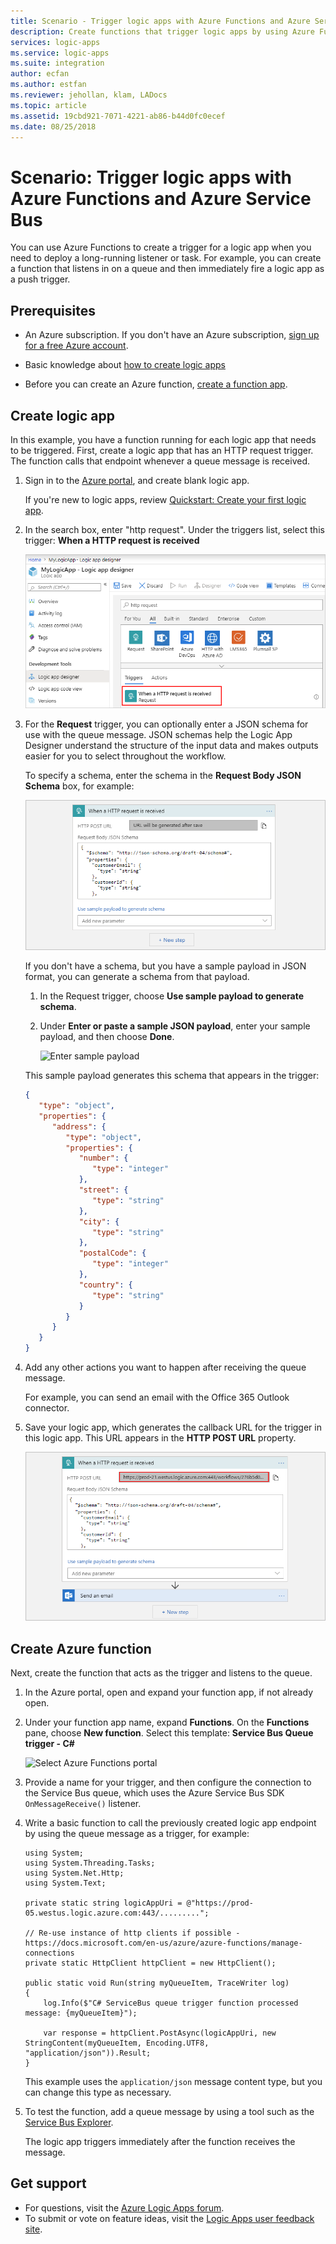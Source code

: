 ```yaml
---
title: Scenario - Trigger logic apps with Azure Functions and Azure Service Bus | Microsoft Docs
description: Create functions that trigger logic apps by using Azure Functions and Azure Service Bus
services: logic-apps
ms.service: logic-apps
ms.suite: integration
author: ecfan
ms.author: estfan
ms.reviewer: jehollan, klam, LADocs
ms.topic: article
ms.assetid: 19cbd921-7071-4221-ab86-b44d0fc0ecef
ms.date: 08/25/2018
---
```


# Scenario: Trigger logic apps with Azure Functions and Azure Service Bus

You can use Azure Functions to create a trigger for a logic app 
when you need to deploy a long-running listener or task. For example, 
you can create a function that listens in on a queue and then 
immediately fire a logic app as a push trigger.

## Prerequisites

* An Azure subscription. If you don't have an Azure subscription, 
<a href="https://azure.microsoft.com/free/" target="_blank">sign up for a free Azure account</a>. 

* Basic knowledge about [how to create logic apps](../logic-apps/quickstart-create-first-logic-app-workflow.md) 

* Before you can create an Azure function, 
[create a function app](../azure-functions/functions-create-function-app-portal.md).

## Create logic app

In this example, you have a function running for 
each logic app that needs to be triggered. 
First, create a logic app that has an HTTP request trigger. 
The function calls that endpoint whenever a queue message is received.  

1. Sign in to the [Azure portal](https://portal.azure.com), 
and create blank logic app. 

   If you're new to logic apps, review 
   [Quickstart: Create your first logic app](../logic-apps/quickstart-create-first-logic-app-workflow.md).

1. In the search box, enter "http request". 
Under the triggers list, select this trigger: 
**When a HTTP request is received**

   ![Select trigger](./media/logic-apps-scenario-function-sb-trigger/when-http-request-received-trigger.png)

1. For the **Request** trigger, you can optionally 
enter a JSON schema for use with the queue message. 
JSON schemas help the Logic App Designer understand 
the structure of the input data and makes outputs 
easier for you to select throughout the workflow. 

   To specify a schema, enter the schema in the 
   **Request Body JSON Schema** box, for example: 

   ![Specify JSON schema](./media/logic-apps-scenario-function-sb-trigger/when-http-request-received-trigger-schema.png)

   If you don't have a schema, but you have a sample payload in JSON format, 
   you can generate a schema from that payload.

   1. In the Request trigger, choose 
   **Use sample payload to generate schema**.

   1. Under **Enter or paste a sample JSON payload**, 
   enter your sample payload, and then choose **Done**.
      
      ![Enter sample payload](./media/logic-apps-scenario-function-sb-trigger/enter-sample-payload.png)

   This sample payload generates this schema that appears in the trigger:

   ```json
   {
      "type": "object",
      "properties": {
         "address": {
            "type": "object",
            "properties": {
               "number": {
                  "type": "integer"
               },
               "street": {
                  "type": "string"
               },
               "city": {
                  "type": "string"
               },
               "postalCode": {
                  "type": "integer"
               },
               "country": {
                  "type": "string"
               }
            }
         }
      }
   }
   ```

1. Add any other actions you want to happen after receiving the queue message. 

   For example, you can send an email with the Office 365 Outlook connector.

1. Save your logic app, which generates the 
callback URL for the trigger in this logic app. 
This URL appears in the **HTTP POST URL** property.

   ![Generated callback URL for trigger](./media/logic-apps-scenario-function-sb-trigger/callback-URL-for-trigger.png)

## Create Azure function

Next, create the function that acts as the trigger and listens to the queue. 

1. In the Azure portal, open and expand your function app, if not already open. 

1. Under your function app name, expand **Functions**. 
On the **Functions** pane, choose **New function**. 
Select this template: **Service Bus Queue trigger - C#**
   
   ![Select Azure Functions portal](./media/logic-apps-scenario-function-sb-trigger/newqueuetriggerfunction.png)

1. Provide a name for your trigger, and then configure the 
connection to the Service Bus queue, which uses the Azure 
Service Bus SDK `OnMessageReceive()` listener.

1. Write a basic function to call the previously created logic app endpoint by using the queue message as a trigger, for example: 
   
   ```CSharp
   using System;
   using System.Threading.Tasks;
   using System.Net.Http;
   using System.Text;
   
   private static string logicAppUri = @"https://prod-05.westus.logic.azure.com:443/.........";
   
   // Re-use instance of http clients if possible - https://docs.microsoft.com/en-us/azure/azure-functions/manage-connections
   private static HttpClient httpClient = new HttpClient();
   
   public static void Run(string myQueueItem, TraceWriter log)
   {
       log.Info($"C# ServiceBus queue trigger function processed message: {myQueueItem}");

       var response = httpClient.PostAsync(logicAppUri, new StringContent(myQueueItem, Encoding.UTF8, "application/json")).Result;
   }
   ```

   This example uses the `application/json` message content type, 
   but you can change this type as necessary.

1. To test the function, add a queue message by using a tool such as the [Service Bus Explorer](https://github.com/paolosalvatori/ServiceBusExplorer). 

   The logic app triggers immediately after the 
   function receives the message.

## Get support

* For questions, visit the [Azure Logic Apps forum](https://social.msdn.microsoft.com/Forums/en-US/home?forum=azurelogicapps).
* To submit or vote on feature ideas, visit the [Logic Apps user feedback site](https://aka.ms/logicapps-wish).


